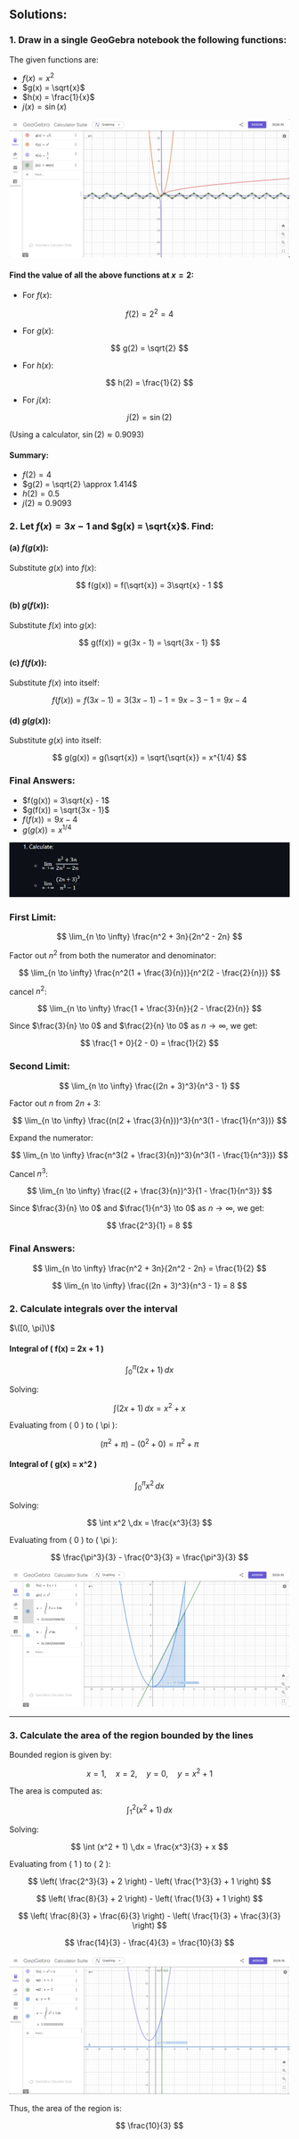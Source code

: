 ## Solutions:

### 1. Draw in a single GeoGebra notebook the following functions:
The given functions are:
- $f(x) = x^2$
- $g(x) = \sqrt{x}$
- $h(x) = \frac{1}{x}$
- $j(x) = \sin(x)$

![alt text](image.png)

#### Find the value of all the above functions at $x = 2$:
- For $f(x)$:

$$
f(2) = 2^2 = 4
$$

- For $g(x)$:

$$
g(2) = \sqrt{2}
$$

- For $h(x)$:

$$
h(2) = \frac{1}{2}
$$

- For $j(x)$:

$$
j(2) = \sin(2)
$$

(Using a calculator, $\sin(2) \approx 0.9093$)

#### Summary:
- $f(2) = 4$
- $g(2) = \sqrt{2} \approx 1.414$
- $h(2) = 0.5$
- $j(2) \approx 0.9093$

### 2. Let $f(x) = 3x - 1$ and $g(x) = \sqrt{x}$. Find:

#### (a) $f(g(x))$:
Substitute $g(x)$ into $f(x)$:

$$
f(g(x)) = f(\sqrt{x}) = 3\sqrt{x} - 1
$$

#### (b) $g(f(x))$:
Substitute $f(x)$ into $g(x)$:

$$
g(f(x)) = g(3x - 1) = \sqrt{3x - 1}
$$

#### (c) $f(f(x))$:
Substitute $f(x)$ into itself:

$$
f(f(x)) = f(3x - 1) = 3(3x - 1) - 1 = 9x - 3 - 1 = 9x - 4
$$

#### (d) $g(g(x))$:
Substitute $g(x)$ into itself:

$$
g(g(x)) = g(\sqrt{x}) = \sqrt{\sqrt{x}} = x^{1/4}
$$

### Final Answers:
- $f(g(x)) = 3\sqrt{x} - 1$
- $g(f(x)) = \sqrt{3x - 1}$
- $f(f(x)) = 9x - 4$
- $g(g(x)) = x^{1/4}$




![alt text](image-4.png)
### First Limit:

$$
\lim_{n \to \infty} \frac{n^2 + 3n}{2n^2 - 2n}
$$

Factor out $n^2$ from both the numerator and denominator:

$$
\lim_{n \to \infty} \frac{n^2(1 + \frac{3}{n})}{n^2(2 - \frac{2}{n})}
$$

 cancel $n^2$:

$$
\lim_{n \to \infty} \frac{1 + \frac{3}{n}}{2 - \frac{2}{n}}
$$

Since $\frac{3}{n} \to 0$ and $\frac{2}{n} \to 0$ as $n \to \infty$, we get:

$$
\frac{1 + 0}{2 - 0} = \frac{1}{2}
$$

### Second Limit:
$$
\lim_{n \to \infty} \frac{(2n + 3)^3}{n^3 - 1}
$$

Factor out $n$ from $2n + 3$:

$$
\lim_{n \to \infty} \frac{(n(2 + \frac{3}{n}))^3}{n^3(1 - \frac{1}{n^3})}
$$

Expand the numerator:

$$
\lim_{n \to \infty} \frac{n^3(2 + \frac{3}{n})^3}{n^3(1 - \frac{1}{n^3})}
$$

Cancel $n^3$:

$$
\lim_{n \to \infty} \frac{(2 + \frac{3}{n})^3}{1 - \frac{1}{n^3}}
$$

Since $\frac{3}{n} \to 0$ and $\frac{1}{n^3} \to 0$ as $n \to \infty$, we get:

$$
\frac{2^3}{1} = 8
$$

### Final Answers:
$$
\lim_{n \to \infty} \frac{n^2 + 3n}{2n^2 - 2n} = \frac{1}{2}
$$

$$
\lim_{n \to \infty} \frac{(2n + 3)^3}{n^3 - 1} = 8
$$



### 2. Calculate integrals over the interval 
$\([0, \pi]\)$

#### Integral of \( f(x) = 2x + 1 \)

$$
\int_{0}^{\pi} (2x + 1) \,dx
$$

Solving:

$$
\int (2x + 1) \,dx = x^2 + x
$$

Evaluating from \( 0 \) to \( \pi \):

$$
(\pi^2 + \pi) - (0^2 + 0) = \pi^2 + \pi
$$

#### Integral of \( g(x) = x^2 \)

$$
\int_{0}^{\pi} x^2 \,dx
$$

Solving:

$$
\int x^2 \,dx = \frac{x^3}{3}
$$

Evaluating from \( 0 \) to \( \pi \):

$$
\frac{\pi^3}{3} - \frac{0^3}{3} = \frac{\pi^3}{3}
$$

![alt text](image-1.png)

---

### 3. Calculate the area of the region bounded by the lines

Bounded region is given by:

$$
x = 1, \quad x = 2, \quad y = 0, \quad y = x^2 + 1
$$

The area is computed as:

$$
\int_{1}^{2} (x^2 + 1) \,dx
$$

Solving:

$$
\int (x^2 + 1) \,dx = \frac{x^3}{3} + x
$$

Evaluating from \( 1 \) to \( 2 \):

$$
\left( \frac{2^3}{3} + 2 \right) - \left( \frac{1^3}{3} + 1 \right)
$$

$$
\left( \frac{8}{3} + 2 \right) - \left( \frac{1}{3} + 1 \right)
$$

$$
\left( \frac{8}{3} + \frac{6}{3} \right) - \left( \frac{1}{3} + \frac{3}{3} \right)
$$

$$
\frac{14}{3} - \frac{4}{3} = \frac{10}{3}
$$

![alt text](image-3.png)

Thus, the area of the region is:

$$
\frac{10}{3}
$$
